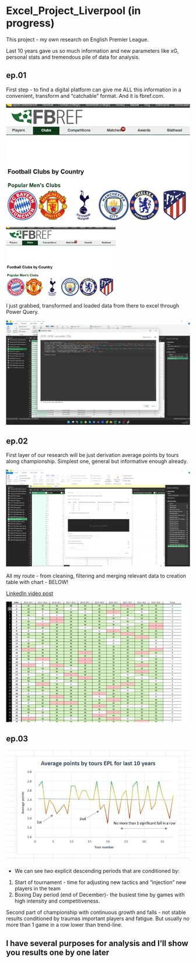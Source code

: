 # Excel_Project_Liverpool (in progress)

This project - my own research on English Premier League. 

Last 10 years gave us so much information and new parameters like xG, personal stats and tremendous pile of data for analysis. 

## ep.01 
First step - to find a digital platform can give me ALL this information in a convenient, transform and “catchable” format. And it is fbref.com.

![fbref.com](screenshots/1.png)

<img src="screenshots/1.png" width="300">


I just grabbed, transformed and loaded data from there to excel through Power Query.

![](screenshots/2.png)

## ep.02 

First layer of our research will be just derivation average points by tours along championship. Simplest one, general but informative enough already. 

![](screenshots/3.png)

All my route - from cleaning, filtering and merging relevant data to creation table with chart - BELOW!

[LinkedIn video post](https://www.linkedin.com/posts/activity-7295049085122744322-hLkt?utm_source=share&utm_medium=member_desktop&rcm=ACoAADpQVc4BrwbeJFx-PIAICJAsX_a9lFKcf8k)

![](screenshots/4.png)

## ep.03
![](screenshots/5.jpg)
- We can see two explicit descending periods that are conditioned by: 
 1. Start of tournament - time for adjusting new tactics and “injection” new players in the team
 2. Boxing Day period (end of December)- the busiest time by games with high intensity and competitiveness.

Second part of championship with continuous growth and falls - not stable results conditioned by traumas important players and fatigue. But usually no more than 1 game in a row lower than trend-line. 


## I have several purposes for analysis and I’ll show you results one by one later
